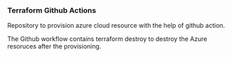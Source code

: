 ### Terraform Github Actions
Repository to provision azure cloud resource with the help of github action.

The Github workflow contains terraform destroy to destroy the Azure resoruces after the provisioning.
